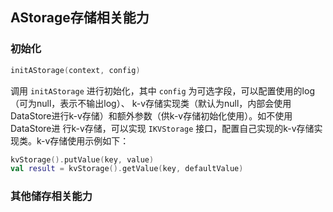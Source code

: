 ## AStorage存储相关能力

### 初始化

```kotlin
initAStorage(context, config)
```

调用 `initAStorage` 进行初始化，其中 `config` 为可选字段，可以配置使用的log（可为null，表示不输出log）、
k-v存储实现类（默认为null，内部会使用DataStore进行k-v存储）和额外参数（供k-v存储初始化使用）。如不使用DataStore进
行k-v存储，可以实现 `IKVStorage` 接口，配置自己实现的k-v存储实现类。k-v存储使用示例如下：

```kotlin
kvStorage().putValue(key, value)
val result = kvStorage().getValue(key, defaultValue)
```

### 其他储存相关能力

